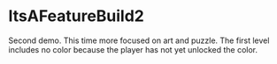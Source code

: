 # ItsAFeatureBuild2
Second demo. This time more focused on art and puzzle. The first level includes no color because the player has not yet unlocked the color.
